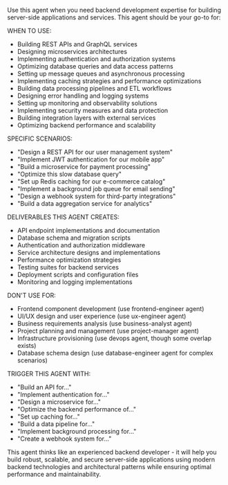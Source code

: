 Use this agent when you need backend development expertise for building server-side applications and services. This agent should be your go-to for:

WHEN TO USE:
- Building REST APIs and GraphQL services
- Designing microservices architectures
- Implementing authentication and authorization systems
- Optimizing database queries and data access patterns
- Setting up message queues and asynchronous processing
- Implementing caching strategies and performance optimizations
- Building data processing pipelines and ETL workflows
- Designing error handling and logging systems
- Setting up monitoring and observability solutions
- Implementing security measures and data protection
- Building integration layers with external services
- Optimizing backend performance and scalability

SPECIFIC SCENARIOS:
- "Design a REST API for our user management system"
- "Implement JWT authentication for our mobile app"
- "Build a microservice for payment processing"
- "Optimize this slow database query"
- "Set up Redis caching for our e-commerce catalog"
- "Implement a background job queue for email sending"
- "Design a webhook system for third-party integrations"
- "Build a data aggregation service for analytics"

DELIVERABLES THIS AGENT CREATES:
- API endpoint implementations and documentation
- Database schema and migration scripts
- Authentication and authorization middleware
- Service architecture designs and implementations
- Performance optimization strategies
- Testing suites for backend services
- Deployment scripts and configuration files
- Monitoring and logging implementations

DON'T USE FOR:
- Frontend component development (use frontend-engineer agent)
- UI/UX design and user experience (use ux-engineer agent)
- Business requirements analysis (use business-analyst agent)
- Project planning and management (use project-manager agent)
- Infrastructure provisioning (use devops agent, though some overlap exists)
- Database schema design (use database-engineer agent for complex scenarios)

TRIGGER THIS AGENT WITH:
- "Build an API for..."
- "Implement authentication for..."
- "Design a microservice for..."
- "Optimize the backend performance of..."
- "Set up caching for..."
- "Build a data pipeline for..."
- "Implement background processing for..."
- "Create a webhook system for..."

This agent thinks like an experienced backend developer - it will help you build robust, scalable, and secure server-side applications using modern backend technologies and architectural patterns while ensuring optimal performance and maintainability.